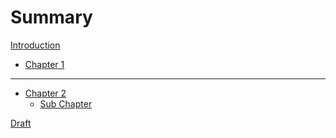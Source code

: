 # Summary

[Introduction](README.md)
- [Chapter 1](./chapter_1.md)

---

- [Chapter 2](./chapter_2.md)
    - [Sub Chapter](./sub/subchapter_2.md)

[Draft]()
